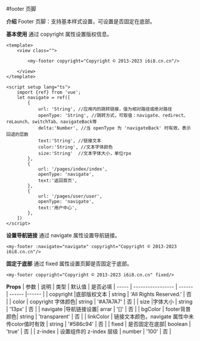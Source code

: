 #footer 页脚

**介绍**
Footer 页脚：支持基本样式设置，可设置是否固定在底部。


**基本使用**
通过 copyright 属性设置版权信息。

```
<template>
	<view class="">
	
		<my-footer copyright="Copyright © 2013-2023 i6i8.cn.cn"/>
		
	</view>
</template>

<script setup lang="ts">
	import {ref} from 'vue';
	let navigate = ref([
		{
			url: 'String', //应用内的跳转链接，值为相对路径或绝对路径
			openType: 'String', //跳转方式，可取值：navigate、redirect、reLaunch、switchTab、navigateBack等
			delta:'Number', //当 openType 为 'navigateBack' 时有效，表示回退的层数
			text:'String', //链接文本
			color:'String', //文本字体颜色
			size:'String'  //文本字体大小，单位rpx
		},
		{
			url: '/pages/index/index', 
			openType: 'navigate', 
			text:'返回首页', 
		},
		{
			url: '/pages/user/user',
			openType: 'navigate', 
			text:'用户中心', 
		},
	])
</script>

```

**设置导航链接**
通过 navigate 属性设置导航链接。
```
<my-footer :navigate="navigate" copyright="Copyright © 2013-2023 i6i8.cn.cn"/>

```


**固定于底部**
通过 fixed 属性设置页脚是否固定于底部。
```
<my-footer copyright="Copyright © 2013-2023 i6i8.cn.cn" fixed/>
```


**Props**
| 参数 | 说明 | 类型 | 默认值 | 是否必填
| ----- | ----------------- | ------ | ------ |------ |
| copyright |底部版权文本 | string | 'All Rights Reserved.' | 否 |
| color | copyright 字体颜色| string | '#A7A7A7' | 否 |
| size |字体大小 | string | '13px' | 否 |
| navigate |导航链接设置| arrar | '[]' | 否 |
| bgColor | footer背景颜色| string | 'transparent' | 否 |
| linkColor | 链接文本颜色，navigate 属性中未传color值时有效 | string | '#586c94' | 否 |
| fixed | 是否固定在底部| boolean | 'true' | 否 |
| z-index | 设置组件的 z-index 层级 | number | '100' | 否 |


